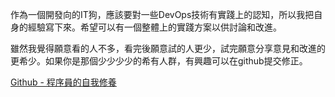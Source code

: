 作為一個開發向的IT狗，應該要對一些DevOps技術有實踐上的認知，所以我把自身的經驗寫下來。希望可以有一個整體上的實踐方案以供討論和改進。

雖然我覺得願意看的人不多，看完後願意試的人更少，試完願意分享意見和改進的更希少。如果你是那個少少少少的希有人群，有興趣可以在github提交修正。

[Github - 程序員的自我修養](https://github.com/macauyeah/AProgrammerPrepares)